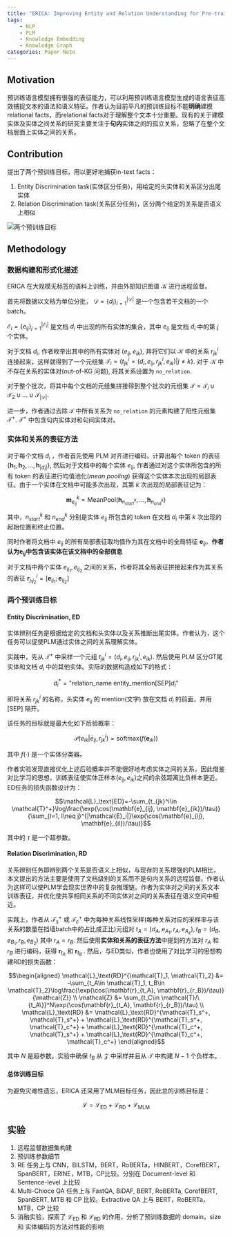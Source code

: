 ```yaml
---
title: "ERICA: Improving Entity and Relation Understanding for Pre-trained Language Models via Contrastive Learning"
tags:
    - NLP
    - PLM
    - Knowledge Embedding
    - Knowledge Graph
categories: Paper Note
---
```

## Motivation

预训练语言模型拥有很强的表征能力，可以利用预训练语言模型生成的语言表征高效捕捉文本的语法和语义特征。作者认为目前平凡的预训练目标不能**明确**建模relational facts，而relational facts对于理解整个文本十分重要。现有的关于建模实体及实体之间关系的研究主要关注于**句内**实体之间的孤立关系，忽略了在整个文档层面上实体之间的关系。

<!--more-->

## Contribution

提出了两个预训练目标，用以更好地捕获in-text facts：

1. Entity Discrimination task(实体区分任务)，用给定的头实体和关系区分出尾实体
2. Relation Discrimination task(关系区分任务)，区分两个给定的关系是否语义上相似

![两个预训练目标](ERICA/1.png)

## Methodology

### 数据构建和形式化描述

ERICA 在大规模无标签的语料上训练，并由外部知识图谱 $\mathcal{K}$ 进行远程监督。

首先将数据以文档为单位分批， $\mathcal{D} = \{d_i\}_{i=1}^{|\mathcal{D}|}$ 是一个包含若干文档的一个 batch。

$\mathcal{E}_i = \{e_{ij}\}_{j=1}^{|\mathcal{E}_i|}$ 是文档 $d_i$ 中出现的所有实体的集合，其中 $e_{ij}$ 是文档 $d_i$ 中的第 $j$ 个实体。

对于文档 $d_i$, 作者枚举出其中的所有实体对 $(e_{ij}, e_{ik})$, 并将它们以 $\mathcal{K}$ 中的关系 $r_{jk}^i$ 连接起来，这样就得到了一个元组集 $\mathcal{T}_i = \{t_{jk}^i=(d_i, e_{ij}, r_{jk}^i, e_{ik})|j\neq k\}$. 对于 $\mathcal{K}$ 中不存在关系的实体对(out-of-KG 问题), 将其关系设置为 `no_relation`. 

对于整个批次，将其中每个文档的元组集拼接得到整个批次的元组集 $\mathcal{T} = \mathcal{T}_i\cup\mathcal{T}_2\cup...\cup\mathcal{T}_{|\mathcal{D}|}$.

进一步，作者通过去除 $\mathcal{T}$ 中所有关系为 `no_relation` 的元素构建了阳性元组集 $\mathcal{T}^+$. $\mathcal{T}^+$ 中包含句内实体对和句间实体对。

### 实体和关系的表征方法

对于每个文档 $d_i$ ，作者首先使用 PLM 对齐进行编码，计算出每个 token 的表征 $\{\mathbf{h}_1, \mathbf{h}_2, ..., \mathbf{h}_{|d_i|}\}$, 然后对于文档中的每个实体 $e_{ij}$, 作者通过对这个实体所包含的所有 token 的表征进行均值池化(*mean pooling*) 获得这个实体本次出现的局部表征。由于一个实体在文档中可能多次出现，其第 $k$ 次出现的局部表征记为：

$$\mathbf{m}_{e_{ij}}^k = \text{MeanPool}(\mathbf{h}_{n_{start}^k}, ..., \mathbf{h}_{n_{end}^k})$$

其中，$n_{start}^k$ 和 $n_{end}^k$ 分别是实体 $e_{ij}$ 所包含的 token 在文档 $d_i$ 中第 $k$ 次出现的起始位置和终止位置。

同时作者将文档中 $e_{ij}$ 的所有局部表征取均值作为其在文档中的全局特征 $\mathbf{e}_{ij}$，**作者认为$\mathbf{e}_{ij}$中包含该实体在该文档中的全部信息**

对于文档中两个实体 $e_{ij_1}, e_{ij_2}$ 之间的关系，作者将其全局表征拼接起来作为其关系的表征 $\mathbf{r}_{j_1j_2}^i = [\mathbf{e}_{ij_1}; \mathbf{e}_{ij_2}]$

### 两个预训练目标

#### Entity Discrimination, ED

实体辨别任务是根据给定的文档和头实体以及关系推断出尾实体。作者认为，这个任务可以促使PLM通过实体之间的关系理解实体。

实践中，先从 $\mathcal{T}^+$ 中采样一个元组 $t_{jk}^{i} = (d_i, e_{ij}, r_{jk}^{i}, e_{ik})$. 然后使用 PLM 区分GT尾实体和文档 $d_i$ 中的其他实体。实际的数据构造成如下的格式：

$$d_i^*=\text{"relation\_name entity\_mention[SEP]}d_i\text{"}$$

即将关系 $r_{jk}^i$ 的名称，头实体 $e_{ij}$ 的 mention(文字) 放在文档 $d_i$ 的前面，并用 $\text{[SEP]}$ 隔开。

该任务的目标就是最大化如下后验概率：

$$\mathcal{P}(e_{ik}|e_{ij}, r_{jk}^i) = \text{softmax}(f(\mathbf{e}_{ik}))$$

其中 $f(\cdot)$ 是一个实体分类器。

作者实验发现直接优化上述后验概率并不能很好地考虑实体之间的关系，因此借鉴对比学习的思想，训练表征使实体正样本$(e_{ij}, e_{ik})$之间的余弦距离比负样本更近。ED任务的损失函数设计为：

$$\mathcal{L}_\text{ED}=-\sum_{t_{jk}^i\in \mathcal{T}^+}\log\frac{\exp(\cos(\mathbf{e}_{ij}, \mathbf{e}_{ik})/\tau)}{\sum_{l=1, l\neq j}^{|\mathcal{E}_i|}\exp(\cos(\mathbf{e}_{ij}, \mathbf{e}_{il})/\tau)}$$

其中的 $\tau$ 是一个超参数。

#### Relation Discrimination, RD

关系辨别任务即辨别两个关系是否语义上相似，与现存的关系增强的PLM相比，本文提出的方法主要是使用了文档级别的关系而不是句内关系的远程监督。作者认为这样可以使PLM学会现实世界中的复杂推理链。作者为实体对之间的关系文本训练表征，并优化使共享相同关系的不同实体对之间的关系表征在语义空间中相近。

实践上，作者从 $\mathcal{T}_s^+$ 或 $\mathcal{T}_c^+$ 中为每种关系线性采样(每种关系对应的采样率与该关系的数量在挡墙batch中的占比成正比)元组对 $t_A=(d_A, e_{A_1}, r_A, e_{A_e}), t_B=(d_B, e_{B_1}, r_B, e_{B_2})$ 其中 $r_A=r_B$. 然后使用**实体和关系的表征方法**中提到的方法对 $r_A$ 和 $r_B$ 进行编码，获得 $\mathbf{r}_{t_A}$ 和 $\mathbf{r}_{t_B}$ . 然后，与ED类似，作者也使用了对比学习的思想构建RD的损失函数：

$$\begin{aligned}
    \mathcal{L}_\text{RD}^{\mathcal{T}_1, \mathcal{T}_2} &= -\sum_{t_A\in \mathcal{T}_1, t_B\in \mathcal{T}_2}\log\frac{\exp(\cos(\mathbf{r}_{t_A}, \mathbf{r}_{r_B})/\tau)}{\mathcal{Z}} \\
    \mathcal{Z} &= \sum_{t_C\in \mathcal{T}/\{t_A\}}^N\exp(\cos(\mathbf{r}_{t_A}, \mathbf{r}_{r_B})/\tau) \\
    \mathcal{L}_\text{RD} &= \mathcal{L}_\text{RD}^{\mathcal{T}_s^+, \mathcal{T}_s^+} + \mathcal{L}_\text{RD}^{\mathcal{T}_s^+, \mathcal{T}_c^+} + \mathcal{L}_\text{RD}^{\mathcal{T}_c^+, \mathcal{T}_s^+} + \mathcal{L}_\text{RD}^{\mathcal{T}_c^+, \mathcal{T}_c^+}
\end{aligned}$$

其中 $N$ 是超参数。实验中确保 $t_B$ 从 $\mathcal{Z}$ 中采样并且从 $\mathcal{T}$ 中构建 $N-1$ 个负样本。

#### 总体训练目标

为避免灾难性遗忘，ERICA 还采用了MLM目标任务，因此总的训练目标是：

$$\mathcal{L} = \mathcal{L}_\text{ED} + \mathcal{L}_\text{RD} + \mathcal{L}_\text{MLM}$$

## 实验

1. 远程监督数据集构建
2. 预训练参数细节
3. RE 任务上与 CNN，BILSTM，BERT，RoBERTa，HINBERT，CorefBERT，SpanBERT，ERINE，MTB，CP比较。分别在 Document-level 和 Sentence-level 上比较
4. Multi-Chioce QA 任务上与 FastQA, BiDAF, BERT, RoBERTa, CorefBERT, SpanBERT, MTB 和 CP 比较。Extractive QA 上与 BERT，RoBERTa，MTB，CP 比较
5. 消融实验，探索了 $\mathcal{L}_\text{ED}$ 和 $\mathcal{L}_\text{RD}$ 的作用，分析了预训练数据的 domain，size 和 实体编码的方法对性能的影响